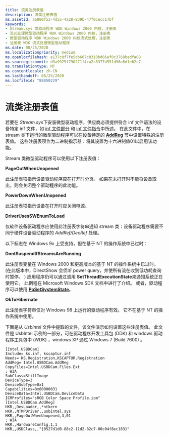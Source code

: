 ```yaml
---
title: 流类注册表值
description: 流类注册表值
ms.assetid: a6800f53-4d55-4a28-839b-47f0cecc17bf
keywords:
- Stream.sys 类驱动程序 WDK Windows 2000 内核，注册表
- 流式处理微型驱动程序 WDK Windows 2000 内核，注册表
- 微型驱动程序 WDK Windows 2000 内核流式处理，注册表
- 注册表 WDK 流式处理微型驱动程序
ms.date: 08/25/2020
ms.localizationpriority: medium
ms.openlocfilehash: e137c8f7fe5db607c8310bd06ef0c3768badfa08
ms.sourcegitcommit: d9a9925f790271f4ca2c8377d551d96e8d1e62c7
ms.translationtype: MT
ms.contentlocale: zh-CN
ms.lasthandoff: 08/25/2020
ms.locfileid: "88850229"
---
```

# <a name="stream-class-registry-values"></a>流类注册表值

若要在 *Stream.sys*下安装微型驱动程序，供应商必须提供符合 inf 文件语法的设备特定 inf 文件，如 [inf 文件部分](https://docs.microsoft.com/windows-hardware/drivers/install/inf-classinstall32-section) 和 [inf 文件指令](https://docs.microsoft.com/windows-hardware/drivers/install/inf-addcomponent-directive)中所述。 在此文件中，在 stream 类下运行的微型驱动程序可以在设备特定的 [**AddReg**](https://docs.microsoft.com/windows-hardware/drivers/install/inf-addreg-directive) 节中设置特殊的注册表值。 这些注册表项作为二进制指示器：将其设置为十六进制值01以启用该功能。

Stream 类微型驱动程序可以使用以下注册表值：

**PageOutWhenUnopened**
  
此注册表项指示设备驱动程序应在打开时分页。 如果在未打开时不能将设备取出，则会关闭整个驱动程序的此功能。

**PowerDownWhenUnopened**
  
此注册表项指示设备在打开时应关闭电源。

**DriverUsesSWEnumToLoad**
  
仅软件设备驱动程序应使用此注册表字符串通知 stream 类：设备驱动程序需要不同于硬件设备驱动程序的 *AddRef/DecRef* 处理。

以下标志在 Windows 9x 上受支持，但在基于 NT 的操作系统中已过时：

**DontSuspendIfStreamsAreRunning**
  
此注册表变量在 Windows 2000 和更高版本的基于 NT 的操作系统中已过时。  (在此版本中，DirectShow 会侦听 power query，并使所有流在收到低功耗查询时暂停。 ) 应用程序仍可以通过调用 **SetThreadExecutionState**来通知系统正在使用它。 此例程在 Microsoft Windows SDK 文档中进行了介绍。 或者，驱动程序可以使用 [**PoSetSystemState**](https://docs.microsoft.com/windows-hardware/drivers/ddi/wdm/nf-wdm-posetsystemstate)。

**OkToHibernate**
  
此注册表字符串仅对 Windows 98 上运行的驱动程序有效。 它不在基于 NT 的操作系统中使用。

下面是从 *Usbintel* 文件中提取的文件，该文件演示如何设置这些注册表值。 此文件是 UsbIntel 示例的一部分，可在驱动程序开发工具包 (DDK) 和 windows 驱动程序工具包中 (WDK) ，windows XP 通过 Windows 7 (Build 7600) 。

```inf
[Intel.USBDCam]
Include= ks.inf, kscaptur.inf
Needs= KS.Registration,KSCAPTUR.Registration
AddReg= Intel.USBDCam.AddReg
CopyFiles=Intel.USBDCam.Files.Ext
; WIA
SubClass=StillImage
DeviceType=3
DeviceSubType=0x1
Capabilities=0x00000031
DeviceData=Intel.USBDCam.DeviceData
ICMProfiles="sRGB Color Space Profile.icm"
[Intel.USBDCam.AddReg]
HKR,,DevLoader,,*ntkern
HKR,,NTMPDriver,,usbintel.sys
HKR,,PageOutWhenUnopened,3,01
; WIA
HKR,,HardwareConfig,1,1
HKR,,USDClass,,"{0527d1d0-88c2-11d2-82c7-00c04f8ec183}"
```
